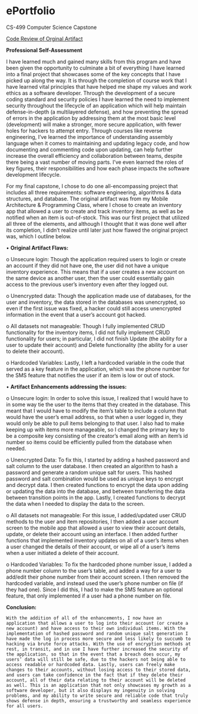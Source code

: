 # ePortfolio
CS-499 Computer Science Capstone

[Code Review of Orginal Artifact](https://www.youtube.com/watch?v=_NcOTvyYHv0)

**Professional Self-Assessment**

I have learned much and gained many skills from this program and have been given the opportunity to culminate a bit of everything I have learned into a final project that showcases some of the key concepts that I have picked up along the way.  It is through the completion of course work that I have learned vital principles that have helped me shape my values and work ethics as a software developer. Through the development of a secure coding standard and security policies I have learned the need to implement security throughout the lifecycle of an application which will help maintain defense-in-depth (a multilayered defense), and how preventing the spread of errors in the application by addressing them at the most basic level (development) will make a stronger, more secure application, with fewer holes for hackers to attempt entry. Through courses like reverse engineering, I’ve learned the importance of understanding assembly language when it comes to maintaining and updating legacy code, and how documenting and commenting code upon updating, can help further increase the overall efficiency and collaboration between teams, despite there being a vast number of moving parts. I’ve even learned the roles of key figures, their responsibilities and how each phase impacts the software development lifecycle.

For my final capstone, I chose to do one all-encompassing project that includes all three requirements: software engineering, algorithms & data structures, and database. The original artifact was from my Mobile Architecture & Programming Class, where I chose to create an inventory app that allowed a user to create and track inventory items, as well as be notified when an item is out-of-stock. This was our first project that utilized all three of the elements, and although I thought that it was done well after its completion, I didn’t realize until later just how flawed the original project was, which I outline below.

•	**Original Artifact Flaws:**

o	Unsecure login: Though the application required users to login or create an account if they did not have one, the user did not have a unique inventory experience. This means that if a user creates a new account on the same device as another user, then the user could essentially gain access to the previous user’s inventory even after they logged out.

o	Unencrypted data: Though the application made use of databases, for the user and inventory, the data stored in the databases was unencrypted, so even if the first issue was fixed, a hacker could still access unencrypted information in the event that a user’s account got hacked.

o	All datasets not manageable: Though I fully implemented CRUD functionality for the inventory items, I did not fully implement CRUD functionality for users; in particular, I did not finish Update (the ability for a user to update their account) and Delete functionality (the ability for a user to delete their account).

o	Hardcoded Variables: Lastly, I left a hardcoded variable in the code that served as a key feature in the application, which was the phone number for the SMS feature that notifies the user if an item is low or out of stock.

 
•	**Artifact Enhancements addressing the issues:**

o	Unsecure login: In order to solve this issue, I realized that I would have to in some way tie the user to the items that they created in the database. This meant that I would have to modify the item’s table to include a column that would have the user’s email address, so that when a user logged in, they would only be able to pull items belonging to that user. I also had to make keeping up with items more manageable, so I changed the primary key to be a composite key consisting of the creator’s email along with an item’s id number so items could be efficiently pulled from the database when needed.

o	Unencrypted Data: To fix this, I started by adding a hashed password and salt column to the user database. I then created an algorithm to hash a password and generate a random unique salt for users. This hashed password and salt combination would be used as unique keys to encrypt and decrypt data. I then created functions to encrypt the data upon adding or updating the data into the database, and between transferring the data between transition points in the app. Lastly, I created functions to decrypt the data when I needed to display the data to the screen.

o	All datasets not manageable: For this issue, I added/updated user CRUD methods to the user and item repositories, I then added a user account screen to the mobile app that allowed a user to view their account details, update, or delete their account using an interface. I then added further functions that implemented inventory updates on all of a user’s items when a user changed the details of their account, or wipe all of a user’s items when a user initiated a delete of their account.

o	Hardcoded Variables: To fix the hardcoded phone number issue, I added a phone number column to the user’s table, and added a way for a user to add/edit their phone number from their account screen. I then removed the hardcoded variable, and instead used the user’s phone number on file (if they had one). Since I did this, I had to make the SMS feature an optional feature, that only implemented if a user had a phone number on file.

**Conclusion:**

	With the addition of all of the enhancements, I now have an application that allows a user to log into their account (or create a new account) and have access to their own individual items. With the implementation of hashed password and random unique salt generation I have made the log in process more secure and less likely to succumb to hacking via brute force attacks. With the use of encryption methods at rest, in transit, and in use I have further increased the security of the application, so that in the event that a breach does occur, my users’ data will still be safe, due to the hackers not being able to access readable or hardcoded data. Lastly, users can freely make changes to their accounts, without losing access to their stored data, and users can take confidence in the fact that if they delete their account, all of their data relating to their account will be deleted as well. This is an application that not only showcases my growth as a software developer, but it also displays my ingenuity in solving problems, and my ability to write secure and reliable code that truly shows defense in depth, ensuring a trustworthy and seamless experience for all users.
